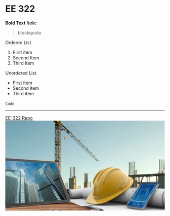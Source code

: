 # EE 322
**Bold Text**
*Italic*
> blockquote

Ordered List
1. First item
2. Second Item
3. Third Item

Unordered List
- First item
- Second item
- Third item

`Code`

---
[EE-322 Repo](https://github.com/ashaligram04/EE-322/tree/main)
![alt text](engineering_imagery.jpg)
